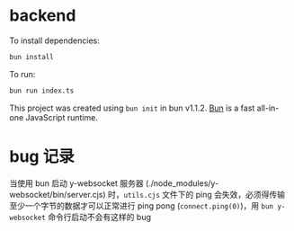 # backend

To install dependencies:

```bash
bun install
```

To run:

```bash
bun run index.ts
```

This project was created using `bun init` in bun v1.1.2. [Bun](https://bun.sh) is a fast all-in-one JavaScript runtime.

# bug 记录

当使用 bun 启动 y-websocket 服务器 (./node_modules/y-websocket/bin/server.cjs) 时，`utils.cjs` 文件下的 ping 会失效，必须得传输至少一个字节的数据才可以正常进行 ping pong (`connect.ping(0)`)，用 `bun y-websocket` 命令行启动不会有这样的 bug